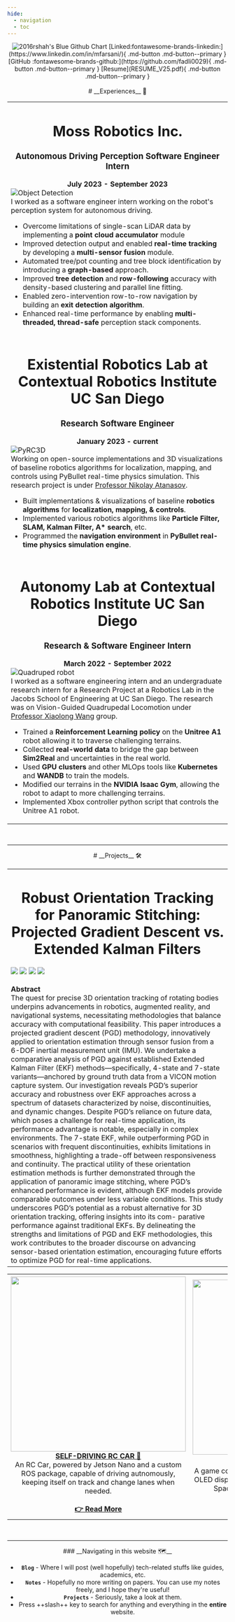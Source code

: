 ```yaml
---
hide:
  - navigation
  - toc
---
```


<center>
<img src="https://ghchart.rshah.org/ff6e42/fadli0029" alt="2016rshah's Blue Github Chart" />
    [Linked:fontawesome-brands-linkedin:](https://www.linkedin.com/in/mfarsani/){ .md-button .md-button--primary }  [GitHub :fontawesome-brands-github:](https://github.com/fadli0029){ .md-button .md-button--primary }  [Resume](RESUME_V25.pdf){ .md-button .md-button--primary }
</center>

</br>

<center>
# __Experiences__ 💼
<table>
    <tr>
        <td>
        <center>
            <h1>Moss Robotics Inc.</h1>
            <h3>Autonomous Driving Perception Software Engineer Intern</h3>
            <b>July 2023 - September 2023</b><br/>
        </center>
        <div class="image-row">
            <img src="images/moss_internship.gif" alt="Object Detection" class="exp-gifs">
        </div>
            I worked as a software engineer intern working on the robot's perception system for autonomous driving.
            <ul>
                <li>Overcome limitations of single-scan LiDAR data by implementing a <b>point cloud accumulator</b> module</li>
                <li>Improved detection output and enabled <b>real-time tracking</b> by developing a <b>multi-sensor fusion</b> module.</li>
                <li>Automated tree/pot counting and tree block identification by introducing a <b>graph-based</b> approach.</li>
                <li>Improved <b>tree detection</b> and <b>row-following</b> accuracy with density-based clustering and parallel line fitting.</li>
                <li>Enabled zero-intervention row-to-row navigation by building an <b>exit detection algorithm</b>.</li>
                <li>Enhanced real-time performance by enabling <b>multi-threaded, thread-safe</b> perception stack components.</li>
            </ul>
        </td>
    </tr>
    <tr>
        <td>
        <center>
            <h1>Existential Robotics Lab at Contextual Robotics Institute UC San Diego</h1>
            <h3>Research Software Engineer</h3>
            <b>January 2023 - current</b><br/>
        </center>
        <div class="image-row">
            <img src="images/pyrc3d_demo_astar.gif" alt="PyRC3D" class="exp-gifs">
        </div>
            Working on open-source implementations and 3D visualizations of baseline robotics algorithms for localization, mapping, and controls using PyBullet real-time physics simulation. This research project is under <a href="https://natanaso.github.io/">Professor Nikolay Atanasov</a>.
            <ul>
                <li>Built implementations & visualizations of baseline <b>robotics algorithms</b> for <b>localization, mapping, & controls</b>.</li>
                <li>Implemented various robotics algorithms like <b>Particle Filter, SLAM, Kalman Filter, A* search</b>, etc.</li>
                <li>Programmed the <b>navigation environment</b> in <b>PyBullet real-time physics simulation engine</b>.</li>
            </ul>
        </td>
    </tr>
    <tr>
        <td>
        <center>
            <h1>Autonomy Lab at Contextual Robotics Institute UC San Diego</h1>
            <h3>Research & Software Engineer Intern</h3>
            <b>March 2022 - September 2022</b><br/>
        </center>
        <div class="image-row">
            <img src="images/exp_quadruped.gif" alt="Quadruped robot" class="exp-gifs">
        </div>
            I worked as a software engineering intern and an undergraduate research intern for a Research Project at a Robotics Lab in the Jacobs School of Engineering at UC San Diego. The research was on Vision-Guided Quadrupedal Locomotion under <a href="https://xiaolonw.github.io/">Professor Xiaolong Wang</a> group.
            <ul>
                <li>Trained a <b>Reinforcement Learning policy</b> on the <b>Unitree A1</b> robot allowing it to traverse challenging terrains.</li>
                <li>Collected <b>real-world data</b> to bridge the gap between <b>Sim2Real</b> and uncertainties in the real world.</li>
                <li>Used <b>GPU clusters</b> and other MLOps tools like <b>Kubernetes</b> and <b>WANDB</b> to train the models.</li>
                <li>Modified our terrains in the <b>NVIDIA Isaac Gym</b>, allowing the robot to adapt to more challenging terrains.</li>
                <li>Implemented Xbox controller python script that controls the Unitree A1 robot.</li>
            </ul>
        </td>
    </tr>
</table>

</br>

---

<center>
# __Projects__ 🛠
<table>
<tr>
  <td>
  <center>
    <h1>Robust Orientation Tracking for Panoramic Stitching: Projected Gradient Descent vs. Extended Kalman Filters</h1>
  </center>
    <div class="image-row">
      <img src="images/pgd_dataset3.gif"   class="orientation-tracking-gifs">
      <img src="images/ekf4_dataset3.gif"  class="orientation-tracking-gifs">
      <img src="images/ekf7_dataset3.gif"  class="orientation-tracking-gifs">
      <img src="images/vicon_dataset3.gif" class="orientation-tracking-gifs">
    </div>
    <br/>
    <b>Abstract</b><br/>
    The quest for precise 3D orientation tracking of
    rotating bodies underpins advancements in robotics, augmented
    reality, and navigational systems, necessitating methodologies
    that balance accuracy with computational feasibility. This paper
    introduces a projected gradient descent (PGD) methodology,
    innovatively applied to orientation estimation through sensor
    fusion from a 6-DOF inertial measurement unit (IMU). We
    undertake a comparative analysis of PGD against established
    Extended Kalman Filter (EKF) methods—specifically, 4-state and
    7-state variants—anchored by ground truth data from a VICON
    motion capture system. Our investigation reveals PGD’s superior
    accuracy and robustness over EKF approaches across a spectrum of datasets
    characterized by noise, discontinuities, and dynamic changes.
    Despite PGD’s reliance on future data, which poses a challenge
    for real-time application, its performance advantage is notable,
    especially in complex environments. The 7-state EKF, while
    outperforming PGD in scenarios with frequent discontinuities,
    exhibits limitations in smoothness, highlighting a trade-off
    between responsiveness and continuity. The practical utility of
    these orientation estimation methods is further demonstrated
    through the application of panoramic image stitching, where
    PGD’s enhanced performance is evident, although EKF models
    provide comparable outcomes under less variable conditions.
    This study underscores PGD’s potential as a robust alternative
    for 3D orientation tracking, offering insights into its com-
    parative performance against traditional EKFs. By delineating
    the strengths and limitations of PGD and EKF methodologies,
    this work contributes to the broader discourse on advancing
    sensor-based orientation estimation, encouraging future efforts
to optimize PGD for real-time applications.
  </td>
</tr>
</table>
<table>
  <tr>
    <td> <img src="Projects/AutonomousRCCar/images/corneringros.gif" width="400" height"400">
    <b><center><a href="Projects/AutonomousRCCar/">SELF-DRIVING RC CAR  🚗</a></center></b>
    <center>An RC Car, powered by Jetson Nano and a custom ROS package, capable of driving autnomously, keeping itself on track and change lanes when needed.</center>
    </br>
    <b><center><a href="Projects/AutonomousRCCar/">👉 Read More</a></center></b>
    </td>
    <td> <img src="Projects/GameController/images/spaceinvader.gif" width="400" height"400">
    <b><center><a href="Projects/GameController/">GAME CONTROLLER  🎮</a></center></b>
    <center>A game controller made with ESP32, accelerometer, OLED display, and more. It's capable of playing both Space Invader and Mine Sweeper game.          </center>
    </br>
    <b><center><a href="Projects/GameController/">👉 Read More</a></center></b>
    </td>
    <td> <img src="Projects/SmartWearable/images/wearableNOML.gif" width="400" height"400">
    <b><center><a href="Projects/SmartWearable/">SMART WEARABLE  ⌚</a></center></b>
    <center>This wearable has multiple features, such as measuring heart rate and steps count, retrieving real-time weather forecast, and showing time & date.   </center>
    </br>
    <b><center><a href="Projects/SmartWearable/">👉 Read More</a></center></b>
    </td>
  </tr>
</table>
</center>

</br>

---

<center>
### __Navigating in this website  🗺__

* __`Blog`__ - Where I will post (well hopefully) tech-related stuffs like guides, academics, etc.
* __`Notes`__ - Hopefully no more writing on papers. You can use my notes freely, and I hope they're useful!
* __`Projects`__ - Seriously, take a look at them.
* Press ++slash++ key to search for anything and everything in the __entire__ website.
</center>
